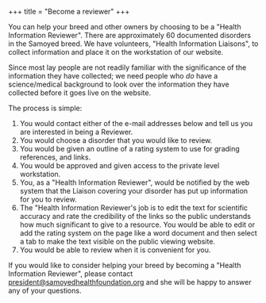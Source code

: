 +++
title = "Become a reviewer"
+++

You can help your breed and other owners by choosing to be a "Health Information Reviewer".
There are approximately 60 documented disorders in the Samoyed breed.
We have volunteers, "Health Information Liaisons", to collect information and place it on the workstation of our website.

Since most lay people are not readily familiar with the significance of
the information they have collected; we need people who *do* have a
science/medical background to look over the information they have
collected before it goes live on the website.

The process is simple:

1. You would contact either of the e-mail addresses below and tell us you are interested in being a Reviewer.
2. You would choose a disorder that you would like to review.
3. You would be given an outline of a rating system to use for grading references, and links.
4. You would be approved and given access to the private level workstation.
5. You, as a "Health Information Reviewer", would be notified by the web system that the Liaison covering
   your disorder has put up information for you to review.
6. The "Health Information Reviewer's job is to edit the text for
   scientific accuracy and rate the credibility of the links so the
   public understands how much significant to give to a resource. You
   would be able to edit or add the rating system on the page like a
   word document and then select a tab to make the text visible on
   the public viewing website.
7. You would be able to review when it is convenient for you.

If you would like to consider helping your breed by becoming a "Health Information Reviewer", please contact
[president@samoyedhealthfoundation.org](mailto:president@samoyedhealthfoundation.org?subject=Questions%20about%20becoming%20a%20Health%20Information%20Reviewer)
and she will be happy to answer any of your questions.

